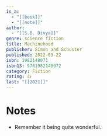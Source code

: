 ```yaml
---
is_a:
  - "[[book]]"
  - "[[note]]"
author:
  - "[[S.B. Divya]]"
genre: science fiction
title: Machinehood
publisher: Simon and Schuster
published: 2022-03-22
isbn: 1982148071
isbn13: 9781982148072
category: Fiction
rating: 👍
last: "[[2021]]"
---
```

# Notes
- Remember it being quite wonderful.
